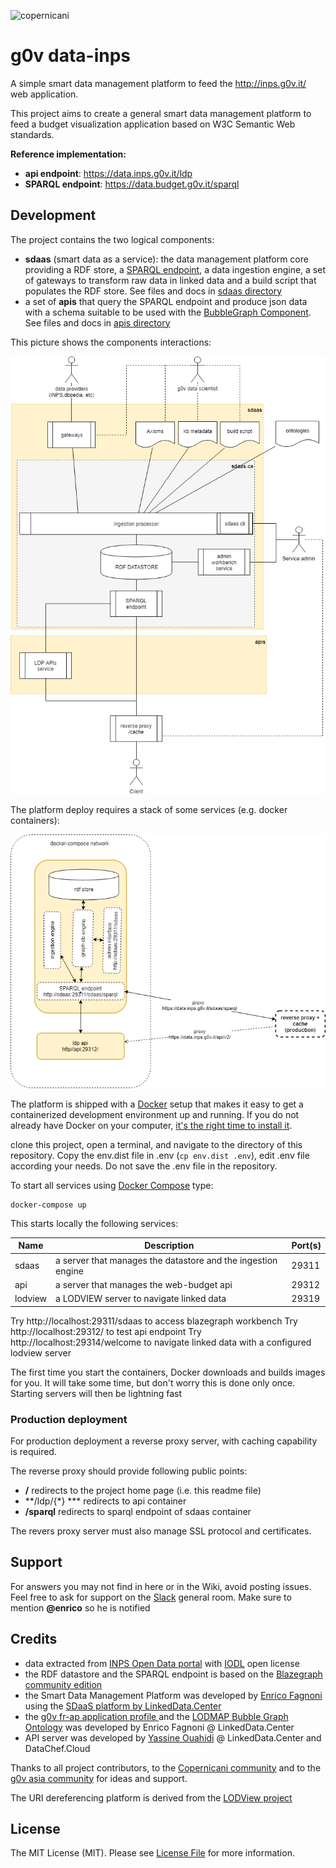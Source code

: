 ![copernicani](https://copernicani.it/wp-content/uploads/cropped-logo_orizzontale_trasparente-1-e1525161268864.png)

# g0v data-inps

A simple smart data management platform to feed the http://inps.g0v.it/ web application. 

This project aims to create a general smart data management platform to feed a budget visualization application based on W3C Semantic Web standards.

**Reference implementation:**

- **api endpoint**: https://data.inps.g0v.it/ldp
- **SPARQL endpoint**: https://data.budget.g0v.it/sparql


## Development

The project contains the two logical components:

- **sdaas** (smart data as a service):  the data management platform core providing a RDF store, a [SPARQL endpoint](https://www.w3.org/TR/sparql11-overview), a data ingestion engine, a set of gateways to transform raw data in linked data and a build script that populates the RDF store. See files and docs in [sdaas directory](sdaas/README.md)
- a set of **apis** that query the SPARQL endpoint and produce json data with a schema suitable to be used with the [BubbleGraph Component](). See files and docs in [apis directory](apis/README.md)

This picture shows the components interactions:

![architecture](doc/architecture.png)


The platform deploy requires a stack of some services (e.g. docker containers):

![stack](doc/stack.png)

The platform is shipped with a [Docker](https://docker.com) setup that makes it easy to get a containerized development
environment up and running. If you do not already have Docker on your computer, [it's the right time to install it](https://docs.docker.com/install/).

clone this project, open a terminal, and navigate to the directory of this repository. Copy the env.dist file in .env (`cp env.dist .env`), edit .env file according your needs. Do not save the .env file in the repository.

To start all services using [Docker Compose](https://docs.docker.com/compose/) type: 

```
docker-compose up
```

This starts locally the following services:


| Name        | Description                                                   | Port(s) 
| ----------- | ------------------------------------------------------------- | ------- 
| sdaas       | a server that manages the datastore and the ingestion engine  | 29311    
| api         | a server that manages the web-budget api                      | 29312 
| lodview     | a LODVIEW server to navigate linked data                      | 29319  


Try http://localhost:29311/sdaas to access blazegraph workbench
Try http://localhost:29312/ to test api endpoint
Try http://localhost:29314/welcome to navigate linked data with a configured lodview server


The first time you start the containers, Docker downloads and builds images for you. It will take some time, but don't worry
this is done only once. Starting servers will then be lightning fast



### Production deployment 

For production deployment a reverse proxy server, with caching capability is required. 

The reverse proxy should provide following public points:

- **/** redirects to the project home page (i.e. this readme file)
- **/ldp/{*} *** redirects to api container 
- **/sparql** redirects to sparql endpoint of sdaas container

The revers proxy server must also manage SSL protocol and certificates.

## Support

For answers you may not find in here or in the Wiki, avoid posting issues. Feel free to ask for support on the [Slack](https://copernicani.slack.com/) general room. Make sure to mention **@enrico** so he is notified


## Credits

- data extracted from [INPS Open Data portal](https://www.inps.it/nuovoportaleinps/default.aspx?iIDLink=103) with [IODL](http://www.dati.gov.it/iodl/2.0/) open license
- the RDF datastore and the SPARQL endpoint is based on the [Blazegraph community edition](https://www.blazegraph.com/)
- the Smart Data Management Platform was developed by [Enrico Fagnoni](https://github.com/ecow) using the [SDaaS platform by LinkedData.Center](http://LinkedData.Center/)
- the [g0v fr-ap application profile ](https://github.com/g0v-it/ontologies/tree/master/fr-ap) and the  [LODMAP Bubble Graph Ontology](https://github.com/linkeddatacenter/LODMAP-ontologies/tree/master/BGO) was developed by Enrico Fagnoni @ LinkedData.Center
- API server was developed by [Yassine Ouahidi](https://github.com/YassineOuahidi)  @ LinkedData.Center and DataChef.Cloud

Thanks to all project contributors, to the [Copernicani community](https://copernicani.it/) and to the [g0v asia community](http://g0v.asia) for ideas and support.


The URI dereferencing platform is derived from the [LODView project](https://github.com/dvcama/LodView)


## License

The MIT License (MIT). Please see [License File](LICENSE) for more information.


